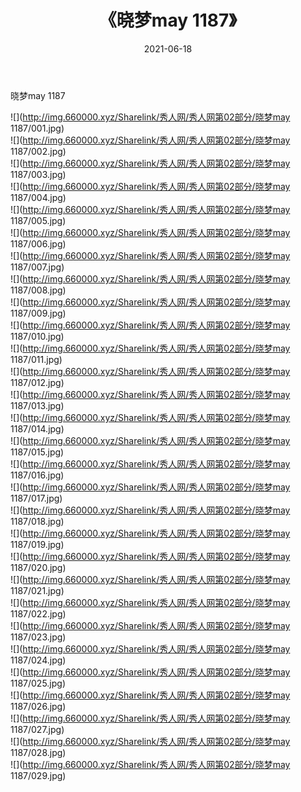 ﻿---
layout: post
title:  《晓梦may 1187》
date:   2021-06-18
img: http://img.660000.xyz/Sharelink/秀人网/秀人网第02部分/晓梦may 1187/000.jpg
categories: [美女, 清纯, 唯美]
---

晓梦may 1187

  ![](http://img.660000.xyz/Sharelink/秀人网/秀人网第02部分/晓梦may 1187/001.jpg) <br> ![](http://img.660000.xyz/Sharelink/秀人网/秀人网第02部分/晓梦may 1187/002.jpg) <br> ![](http://img.660000.xyz/Sharelink/秀人网/秀人网第02部分/晓梦may 1187/003.jpg) <br> ![](http://img.660000.xyz/Sharelink/秀人网/秀人网第02部分/晓梦may 1187/004.jpg) <br> ![](http://img.660000.xyz/Sharelink/秀人网/秀人网第02部分/晓梦may 1187/005.jpg) <br> ![](http://img.660000.xyz/Sharelink/秀人网/秀人网第02部分/晓梦may 1187/006.jpg) <br> ![](http://img.660000.xyz/Sharelink/秀人网/秀人网第02部分/晓梦may 1187/007.jpg) <br> ![](http://img.660000.xyz/Sharelink/秀人网/秀人网第02部分/晓梦may 1187/008.jpg) <br> ![](http://img.660000.xyz/Sharelink/秀人网/秀人网第02部分/晓梦may 1187/009.jpg) <br> ![](http://img.660000.xyz/Sharelink/秀人网/秀人网第02部分/晓梦may 1187/010.jpg) <br> ![](http://img.660000.xyz/Sharelink/秀人网/秀人网第02部分/晓梦may 1187/011.jpg) <br> ![](http://img.660000.xyz/Sharelink/秀人网/秀人网第02部分/晓梦may 1187/012.jpg) <br> ![](http://img.660000.xyz/Sharelink/秀人网/秀人网第02部分/晓梦may 1187/013.jpg) <br> ![](http://img.660000.xyz/Sharelink/秀人网/秀人网第02部分/晓梦may 1187/014.jpg) <br> ![](http://img.660000.xyz/Sharelink/秀人网/秀人网第02部分/晓梦may 1187/015.jpg) <br> ![](http://img.660000.xyz/Sharelink/秀人网/秀人网第02部分/晓梦may 1187/016.jpg) <br> ![](http://img.660000.xyz/Sharelink/秀人网/秀人网第02部分/晓梦may 1187/017.jpg) <br> ![](http://img.660000.xyz/Sharelink/秀人网/秀人网第02部分/晓梦may 1187/018.jpg) <br> ![](http://img.660000.xyz/Sharelink/秀人网/秀人网第02部分/晓梦may 1187/019.jpg) <br> ![](http://img.660000.xyz/Sharelink/秀人网/秀人网第02部分/晓梦may 1187/020.jpg) <br> ![](http://img.660000.xyz/Sharelink/秀人网/秀人网第02部分/晓梦may 1187/021.jpg) <br> ![](http://img.660000.xyz/Sharelink/秀人网/秀人网第02部分/晓梦may 1187/022.jpg) <br> ![](http://img.660000.xyz/Sharelink/秀人网/秀人网第02部分/晓梦may 1187/023.jpg) <br> ![](http://img.660000.xyz/Sharelink/秀人网/秀人网第02部分/晓梦may 1187/024.jpg) <br> ![](http://img.660000.xyz/Sharelink/秀人网/秀人网第02部分/晓梦may 1187/025.jpg) <br> ![](http://img.660000.xyz/Sharelink/秀人网/秀人网第02部分/晓梦may 1187/026.jpg) <br> ![](http://img.660000.xyz/Sharelink/秀人网/秀人网第02部分/晓梦may 1187/027.jpg) <br> ![](http://img.660000.xyz/Sharelink/秀人网/秀人网第02部分/晓梦may 1187/028.jpg) <br> ![](http://img.660000.xyz/Sharelink/秀人网/秀人网第02部分/晓梦may 1187/029.jpg) <br>